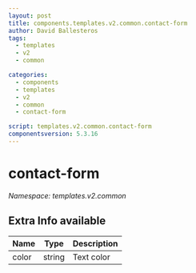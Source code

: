 ```yaml
---
layout: post
title: components.templates.v2.common.contact-form
author: David Ballesteros
tags:
  - templates
  - v2
  - common

categories:
  - components
  - templates
  - v2
  - common
  - contact-form

script: templates.v2.common.contact-form
componentsversion: 5.3.16
---
```

# contact-form

*Namespace: templates.v2.common*

## Extra Info available

| Name | Type | Description |
| --- | --- | --- |
| color | string | Text color |